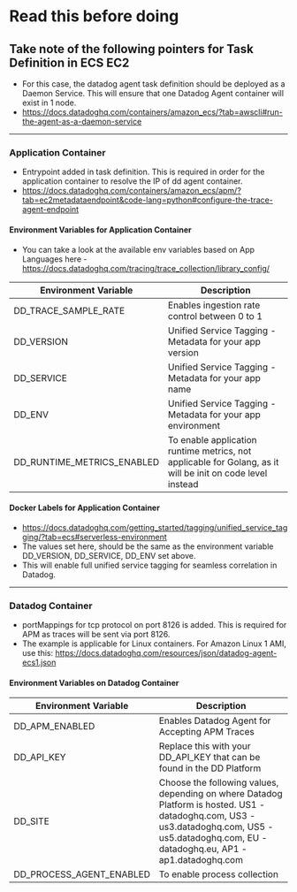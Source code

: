 # Read this before doing

## Take note of the following pointers for Task Definition in ECS EC2

- For this case, the datadog agent task definition should be deployed as a Daemon Service. This will ensure that one Datadog Agent container will exist in 1 node.
- https://docs.datadoghq.com/containers/amazon_ecs/?tab=awscli#run-the-agent-as-a-daemon-service
---

### Application Container
- Entrypoint added in task definition. This is required in order for the application container to resolve the IP of dd agent container.
- https://docs.datadoghq.com/containers/amazon_ecs/apm/?tab=ec2metadataendpoint&code-lang=python#configure-the-trace-agent-endpoint

#### Environment Variables for Application Container

- You can take a look at the available env variables based on App Languages here - https://docs.datadoghq.com/tracing/trace_collection/library_config/

|**Environment Variable**|**Description**|
|----|----|
|DD_TRACE_SAMPLE_RATE| Enables ingestion rate control between 0 to 1 |
| DD_VERSION| Unified Service Tagging - Metadata for your app version |
| DD_SERVICE | Unified Service Tagging - Metadata for your app name |
| DD_ENV | Unified Service Tagging - Metadata for your app environment |
| DD_RUNTIME_METRICS_ENABLED | To enable application runtime metrics, not applicable for Golang, as it will be init on code level instead | 

#### Docker Labels for Application Container
- https://docs.datadoghq.com/getting_started/tagging/unified_service_tagging/?tab=ecs#serverless-environment
- The values set here, should be the same as the environment variable DD_VERSION, DD_SERVICE, DD_ENV set above.
- This will enable full unified service tagging for seamless correlation in Datadog.
---
### Datadog Container
- portMappings for tcp protocol on port 8126 is added. This is required for APM as traces will be sent via port 8126.
- The example is applicable for Linux containers. For Amazon Linux 1 AMI, use this: https://docs.datadoghq.com/resources/json/datadog-agent-ecs1.json
#### Environment Variables on Datadog Container 
|**Environment Variable**|**Description**|
|----|----|
| DD_APM_ENABLED| Enables Datadog Agent for Accepting APM Traces |
| DD_API_KEY | Replace this with your DD_API_KEY that can be found in the DD Platform |
| DD_SITE | Choose the following values, depending on where Datadog Platform is hosted. US1 - datadoghq.com, US3 - us3.datadoghq.com, US5 - us5.datadoghq.com, EU - datadoghq.eu, AP1 - ap1.datadoghq.com
| DD_PROCESS_AGENT_ENABLED | To enable process collection